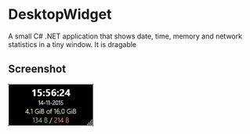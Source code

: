 # DesktopWidget

A small C# .NET application that shows date, time, memory and network statistics in a tiny window.
It is dragable

## Screenshot

![Screenshot](https://github.com/Kalroth/DesktopWidget/blob/master/screenshot.png?raw=true)
